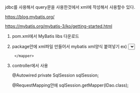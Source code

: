 jdbc를 사용해서 query문을 사용한것에서 xml에 작성해서 사용할수 있다.

https://blog.mybatis.org/

https://mybatis.org/mybatis-3/ko/getting-started.html


1) pom.xml에서 MyBatis libs 다운로드

2) package안에 xml파일 만들어서 mybatis xml양식 붙여넣기
   ex)  <mapper namespace="xml파일 주소">
               <select id="listDao" resultType="dto주소">
                     query문 ""없이
               </select>

        </mapper>

3) controller에서 사용

   @Autowired
     private SqlSession sqlSession;

     @RequestMapping안에 
        sqlSession.getMapper(IDao.class);